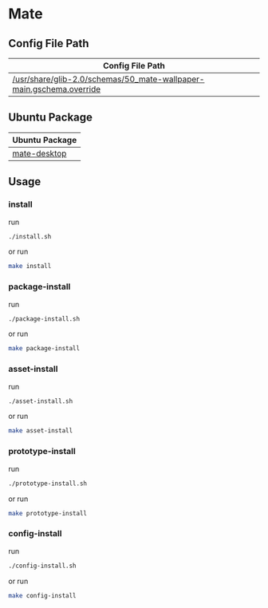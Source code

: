 

# Mate




## Config File Path

| Config File Path |
| --- |
| [/usr/share/glib-2.0/schemas/50_mate-wallpaper-main.gschema.override](./asset/overlay/usr/share/glib-2.0/schemas/50_mate-wallpaper-main.gschema.override) |




## Ubuntu Package

| Ubuntu Package |
| --- |
| [mate-desktop](https://packages.ubuntu.com/noble/mate-desktop) |




## Usage


### install

run

``` sh
./install.sh
```

or run

``` sh
make install
```


### package-install

run

``` sh
./package-install.sh
```

or run

``` sh
make package-install
```


### asset-install

run

``` sh
./asset-install.sh
```

or run

``` sh
make asset-install
```


### prototype-install

run

``` sh
./prototype-install.sh
```

or run

``` sh
make prototype-install
```


### config-install

run

``` sh
./config-install.sh
```

or run

``` sh
make config-install
```

